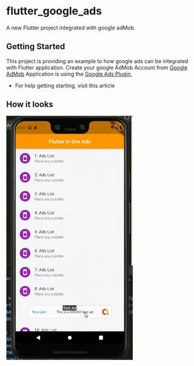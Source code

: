 # flutter_google_ads

A new Flutter project integrated with google adMob.

## Getting Started

This project is providing an example to how google ads can be integrated with Flutter application.
Create your google AdMob Account from [Google AdMob](https://admob.google.com/home/)
Application is using the [Google Ads Plugin](https://pub.dev/packages/google_mobile_ads),

- For help getting starting, visit this article 

## How it looks

<img src="https://github.com/Insha-Siddiquii/flutter-google-adMob/blob/master/snaps/ads.gif"  height="650">
